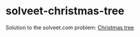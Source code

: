 solveet-christmas-tree
======================

Solution to the solveet.com problem: [Christmas tree](http://www.solveet.com/exercises/Arbol-de-Navidad/23)